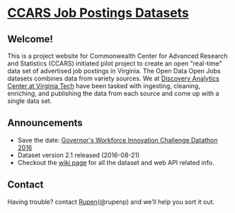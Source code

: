 # [CCARS Job Postings Datasets](https://opendata-cs-vt.github.io/ccars-jobpostings/)


## Welcome!


This is a project website for Commonwealth Center for Advanced Research and Statistics (CCARS) initiated pilot project to create an open "real-time" data set of advertised job postings in Virginia. The Open Data Open Jobs datasets combines data from variety sources. We at [Discovery Analytics Center at Virginia Tech](http://dac.cs.vt.edu) have been tasked with ingesting, cleaning, enriching, and publishing the data from each source and come up with a single data set.

## Announcements

* Save the date: [Governor's Workforce Innovation Challenge Datathon 2016](https://data.virginia.gov/datathon-2016)
* Dataset version 2.1 released (2016-08-21)
* Checkout the [wiki page](https://github.com/OpenData-CS-VT/ccars-jobpostings/wiki) for all the dataset and web API related info.

## Contact

Having trouble? contact [Rupen](mailto:rupen@.cs.vt.edu)(@rupenp) and we’ll help you sort it out.


